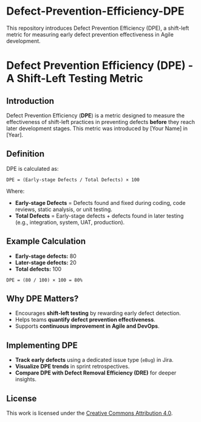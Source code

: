 # Defect-Prevention-Efficiency-DPE
This repository introduces Defect Prevention Efficiency (DPE), a shift-left metric for measuring early defect prevention effectiveness in Agile development.

# Defect Prevention Efficiency (DPE) - A Shift-Left Testing Metric

## Introduction
Defect Prevention Efficiency (**DPE**) is a metric designed to measure the effectiveness of shift-left practices in preventing defects **before** they reach later development stages. This metric was introduced by [Your Name] in [Year].

## Definition
DPE is calculated as:

```
DPE = (Early-stage Defects / Total Defects) × 100
```

Where:
- **Early-stage Defects** = Defects found and fixed during coding, code reviews, static analysis, or unit testing.
- **Total Defects** = Early-stage defects + defects found in later testing (e.g., integration, system, UAT, production).

## Example Calculation
- **Early-stage defects:** 80  
- **Later-stage defects:** 20  
- **Total defects:** 100  

```
DPE = (80 / 100) × 100 = 80%
```

## Why DPE Matters?
- Encourages **shift-left testing** by rewarding early defect detection.
- Helps teams **quantify defect prevention effectiveness**.
- Supports **continuous improvement in Agile and DevOps**.

## Implementing DPE
- **Track early defects** using a dedicated issue type (`eBug`) in Jira.
- **Visualize DPE trends** in sprint retrospectives.
- **Compare DPE with Defect Removal Efficiency (DRE)** for deeper insights.

## License
This work is licensed under the [Creative Commons Attribution 4.0](LICENSE.md).
